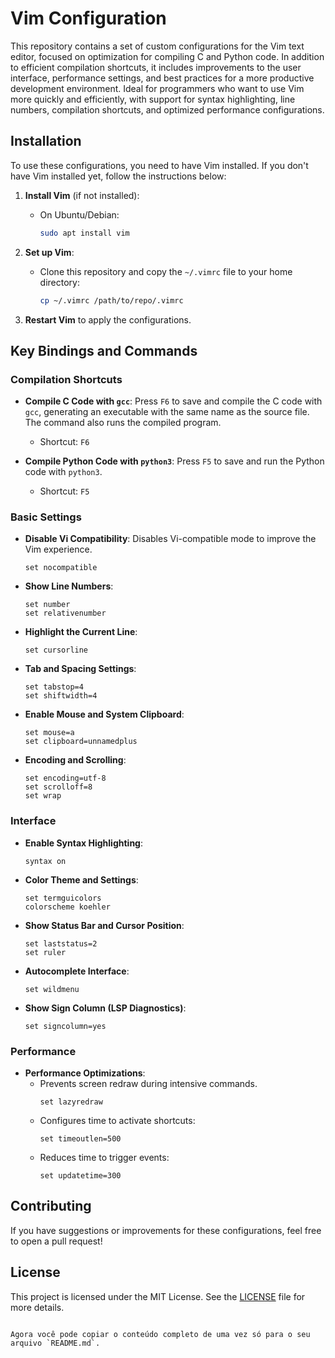 # Vim Configuration

This repository contains a set of custom configurations for the Vim text editor, focused on optimization for compiling C and Python code. In addition to efficient compilation shortcuts, it includes improvements to the user interface, performance settings, and best practices for a more productive development environment. Ideal for programmers who want to use Vim more quickly and efficiently, with support for syntax highlighting, line numbers, compilation shortcuts, and optimized performance configurations.

## Installation

To use these configurations, you need to have Vim installed. If you don't have Vim installed yet, follow the instructions below:

1. **Install Vim** (if not installed):
   - On Ubuntu/Debian:
     ```bash
     sudo apt install vim
     ```

2. **Set up Vim**:
   - Clone this repository and copy the `~/.vimrc` file to your home directory:
     ```bash
     cp ~/.vimrc /path/to/repo/.vimrc
     ```

3. **Restart Vim** to apply the configurations.

## Key Bindings and Commands

### Compilation Shortcuts

- **Compile C Code with `gcc`**: Press `F6` to save and compile the C code with `gcc`, generating an executable with the same name as the source file. The command also runs the compiled program.
  - Shortcut: `F6`

- **Compile Python Code with `python3`**: Press `F5` to save and run the Python code with `python3`.
  - Shortcut: `F5`

### Basic Settings

- **Disable Vi Compatibility**: Disables Vi-compatible mode to improve the Vim experience.
  ```vim
  set nocompatible
  ```
- **Show Line Numbers**:
  ```vim
  set number
  set relativenumber
  ```
- **Highlight the Current Line**:
  ```vim
  set cursorline
  ```
- **Tab and Spacing Settings**:
  ```vim
  set tabstop=4
  set shiftwidth=4
  ```
- **Enable Mouse and System Clipboard**:
  ```vim
  set mouse=a
  set clipboard=unnamedplus
  ```
- **Encoding and Scrolling**:
  ```vim
  set encoding=utf-8
  set scrolloff=8
  set wrap
  ```

### Interface

- **Enable Syntax Highlighting**:
  ```vim
  syntax on
  ```
- **Color Theme and Settings**:
  ```vim
  set termguicolors
  colorscheme koehler
  ```
- **Show Status Bar and Cursor Position**:
  ```vim
  set laststatus=2
  set ruler
  ```
- **Autocomplete Interface**:
  ```vim
  set wildmenu
  ```
- **Show Sign Column (LSP Diagnostics)**:
  ```vim
  set signcolumn=yes
  ```

### Performance

- **Performance Optimizations**:
  - Prevents screen redraw during intensive commands.
    ```vim
    set lazyredraw
    ```
  - Configures time to activate shortcuts:
    ```vim
    set timeoutlen=500
    ```
  - Reduces time to trigger events:
    ```vim
    set updatetime=300
    ```

## Contributing

If you have suggestions or improvements for these configurations, feel free to open a pull request!

## License

This project is licensed under the MIT License. See the [LICENSE](LICENSE) file for more details.

```

Agora você pode copiar o conteúdo completo de uma vez só para o seu arquivo `README.md`.
